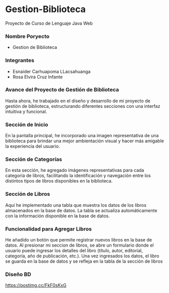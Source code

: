 # Gestion-Biblioteca
 Proyecto de Curso de Lenguaje Java Web

 ### Nombre Poryecto

- Gestion de Biblioteca

 ### Integrantes
 - Esnaider Carhuapoma LLacsahuanga
 - Rosa Elvira Cruz Infante
 
### Avance del Proyecto de Gestión de Biblioteca

Hasta ahora, he trabajado en el diseño y desarrollo de mi proyecto de gestión de biblioteca, estructurando diferentes secciones con una interfaz intuitiva y funcional.

###  Sección de Inicio
   
En la pantalla principal, he incorporado una imagen representativa de una biblioteca para brindar una mejor ambientación visual y hacer más amigable la experiencia del usuario.

###  Sección de Categorías
   
En esta sección, he agregado imágenes representativas para cada categoría de libros, facilitando la identificación y navegación entre los distintos tipos de libros disponibles en la biblioteca.

###  Sección de Libros
   
Aquí he implementado una tabla que muestra los datos de los libros almacenados en la base de datos.
La tabla se actualiza automáticamente con la información disponible en la base de datos.

### Funcionalidad para Agregar Libros
   
He añadido un botón que permite registrar nuevos libros en la base de datos.
Al presionar mi seccion de libros, se abre un formulario donde el usuario puede ingresar los detalles del libro (título, autor, editorial, categoría, año de publicación, etc.).
Una vez ingresados los datos, el libro se guarda en la base de datos y se refleja en la tabla de la sección de libros



### Diseño BD

https://postimg.cc/FkF0sKxG


